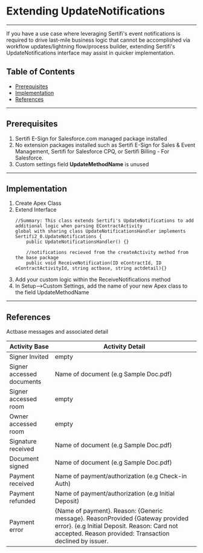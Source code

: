 
# Extending UpdateNotifications

***

If you have a use case where leveraging Sertifi's event notifications is required to drive last-mile business logic that cannot be accomplished via workflow updates/lightning flow/process builder, extending Sertifi's UpdateNotifications interface may assist in quicker implementation.

## Table of Contents

* [Prerequisites](#markdown-header-introduction)
* [Implementation](#markdown-header-development-using-visual-studio-code)
* [References](#markdown-header-references)


***

## Prerequisites

1. Sertifi E-Sign for Salesforce.com managed package installed
2. No extension packages installed such as Sertifi E-Sign for Sales & Event Management, Sertifi for Salesforce CPQ, or Sertifi Billing - For Salesforce.
3. Custom settings field **UpdateMethodName** is unused
***

## Implementation

1. Create Apex Class
2. Extend Interface
    ```
    //Summary: This class extends Sertifi's UpdateNotifications to add additional logic when parsing EContractActivity 
    global with sharing class UpdateNotificationsHandler implements  Sertifi2_0.UpdateNotifications {
        public UpdateNotificationsHandler() {}
       
        //notifications recieved from the createActivity method from the base package
        public void ReceiveNotification(ID eContractId, ID eContractActivityId, string actbase, string actdetail){}
    ```
3. Add your custom logic within the ReceiveNotifications method
4. In Setup-->Custom Settings, add the name of your new Apex class to the field UpdateMethodName 

***

## References

Actbase messages and associated detail

| Activity Base  | Activity Detail |
| ------------- | ------------- |
| Signer Invited  | empty  |
| Signer accessed documents  | Name of document (e.g Sample Doc.pdf)  |
| Signer accessed room  | empty |
| Owner accessed room  | empty  |
| Signature received | Name of document (e.g Sample Doc.pdf)  |
| Document signed  | Name of document (e.g Sample Doc.pdf)  |
| Payment received  | Name of payment/authorization (e.g Check-in Auth)  |
| Payment refunded | Name of payment/authorization (e.g Initial Deposit) |
| Payment error | {Name of payment}. Reason: {Generic message}. ReasonProvided {Gateway provided error}. (e.g Initial Deposit. Reason: Card not accepted. Reason provided: Transaction declined by issuer. |